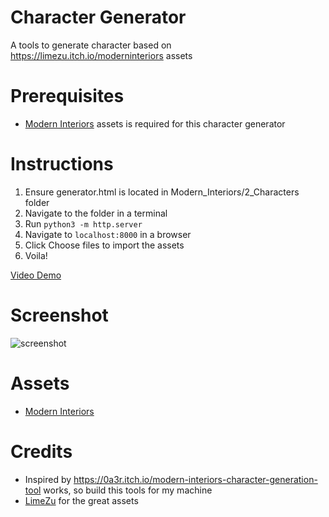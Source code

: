 # Character Generator

A tools to generate character based on https://limezu.itch.io/moderninteriors assets

# Prerequisites
- [Modern Interiors](https://limezu.itch.io/moderninteriors) assets is required for this character generator

# Instructions 

1. Ensure generator.html is located in Modern_Interiors/2_Characters folder
2. Navigate to the folder in a terminal
3. Run `python3 -m http.server`
4. Navigate to `localhost:8000` in a browser
5. Click Choose files to import the assets
6. Voila!

[Video Demo](https://youtu.be/_nkbxQ6HYCY)
# Screenshot 
![screenshot](screenshot.png)

# Assets
- [Modern Interiors](https://limezu.itch.io/moderninteriors) 

# Credits
- Inspired by https://0a3r.itch.io/modern-interiors-character-generation-tool works, so build this tools for my machine
- [LimeZu](https://limezu.itch.io/) for the great assets
